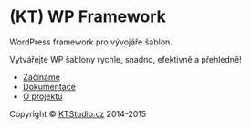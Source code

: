 ﻿(KT) WP Framework
============

WordPress framework pro vývojáře šablon.

Vytvářejte WP šablony rychle, snadno, efektivně a přehledně!

- [Začínáme](http://www.wpframework.cz/zaciname/)
- [Dokumentace](http://www.wpframework.cz/dokumentace/)
- [O projektu](http://www.wpframework.cz/o-projektu/)


Copyright © [KTStudio.cz](http://www.ktstudio.cz/) 2014-2015
